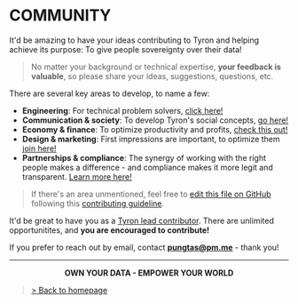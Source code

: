 # COMMUNITY
It'd be amazing to have your ideas contributing to Tyron and helping achieve its purpose: To give people sovereignty over their data!  

> No matter your background or technical expertise, **your feedback is valuable**, so please share your ideas, suggestions, questions, etc.

There are several key areas to develop, to name a few: 
- **Engineering**: For technical problem solvers, [click here!](https://github.com/pungtas/tyron/blob/master/community/contributors/engineering.md)
- **Communication & society**: To develop Tyron's social concepts, [go here!](https://github.com/pungtas/tyron/blob/master/community/contributors/communication&society.md)
- **Economy & finance**: To optimize productivity and profits, [check this out!](https://github.com/pungtas/tyron/blob/master/community/contributors/economy&finance.md)
- **Design & marketing**: First impressions are important, to optimize them [join here!](https://github.com/pungtas/tyron/blob/master/community/contributors/design&marketing.md)
- **Partnerships & compliance**: The synergy of working with the right people makes a difference - and compliance makes it more legit and transparent. [Learn more here!](https://github.com/pungtas/tyron/blob/master/community/contributors/partnerships&compliance.md)
> If there's an area unmentioned, feel free to [edit this file on GitHub](https://github.com/pungtas/tyron/blob/master/community/README.md) following this [contributing guideline](https://github.com/pungtas/tyron/blob/master/community/CONTRIBUTING.md).

It'd be great to have you as a [Tyron lead contributor](./leadContributors.md). There are unlimited opportunitites, and **you are encouraged to contribute!**

If you prefer to reach out by email, contact **pungtas@pm.me** - thank you!

---

<div style="text-align:center">
 <p><b>OWN YOUR DATA - EMPOWER YOUR WORLD</b></p>
</div>

> <a href="/"> > Back to homepage </a>